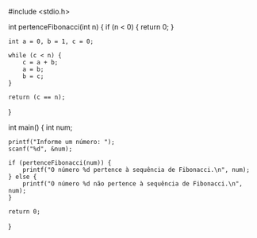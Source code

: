 #include <stdio.h>

int pertenceFibonacci(int n) {
    if (n < 0) {
        return 0;
    }

    int a = 0, b = 1, c = 0;

    while (c < n) {
        c = a + b;
        a = b;
        b = c;
    }

    return (c == n);
}

int main() {
    int num;

    printf("Informe um número: ");
    scanf("%d", &num);

    if (pertenceFibonacci(num)) {
        printf("O número %d pertence à sequência de Fibonacci.\n", num);
    } else {
        printf("O número %d não pertence à sequência de Fibonacci.\n", num);
    }

    return 0;
}
